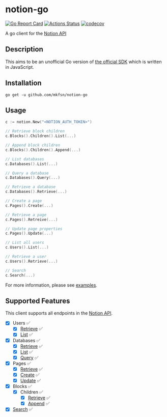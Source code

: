 # notion-go

[![Go Report Card](https://goreportcard.com/badge/github.com/mkfsn/notion-go)](https://goreportcard.com/report/github.com/mkfsn/notion-go)
[![Actions Status](https://github.com/mkfsn/notion-go/actions/workflows/develop.yaml/badge.svg)](https://github.com/mkfsn/notion-go/actions)
[![codecov](https://codecov.io/gh/mkfsn/notion-go/branch/develop/graph/badge.svg?token=NA64P6EPQ0)](https://codecov.io/gh/mkfsn/notion-go)


A go client for the [Notion API](https://developers.notion.com/)

## Description

This aims to be an unofficial Go version of [the official SDK](https://github.com/makenotion/notion-sdk-js)
which is written in JavaScript.

## Installation

```
go get -u github.com/mkfsn/notion-go
```

## Usage

```go
c := notion.New("<NOTION_AUTH_TOKEN>")

// Retrieve block children
c.Blocks().Children().List(...)

// Append block children
c.Blocks().Children().Append(...)

// List databases
c.Databases().List(...)

// Query a database
c.Databases().Query(...)

// Retrieve a database
c.Databases().Retrieve(...)

// Create a page
c.Pages().Create(...)

// Retrieve a page
c.Pages().Retreive(...)

// Update page properties
c.Pages().Update(...)

// List all users
c.Users().List(...)

// Retrieve a user
c.Users().Retrieve(...)

// Search
c.Search(...)
```

For more information, please see [examples](./examples).

## Supported Features

This client supports all endpoints in the [Notion API](https://developers.notion.com/reference/intro).

- [x] Users ✅
   * [x] [Retrieve](https://developers.notion.com/reference/get-user) ✅
   * [x] [List](https://developers.notion.com/reference/get-users) ✅
- [x] Databases ✅
  * [x] [Retrieve](https://developers.notion.com/reference/get-database) ✅
  * [x] [List](https://developers.notion.com/reference/get-databases) ✅
  * [x] [Query](https://developers.notion.com/reference/post-database-query) ✅
- [x] Pages ✅
  * [x] [Retrieve](https://developers.notion.com/reference/get-page) ✅
  * [x] [Create](https://developers.notion.com/reference/post-page) ✅️
  * [x] [Update](https://developers.notion.com/reference/patch-page) ✅️
- [x] Blocks ✅️
  * [x] Children ✅
    - [x] [Retrieve](https://developers.notion.com/reference/get-block-children) ✅
    - [x] [Append](https://developers.notion.com/reference/patch-block-children) ✅
- [x] [Search](https://developers.notion.com/reference/post-search) ✅
